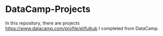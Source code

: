 # DataCamp-Projects
In this repository, there are projects https://www.datacamp.com/profile/elifulkuk I completed from DataCamp.
